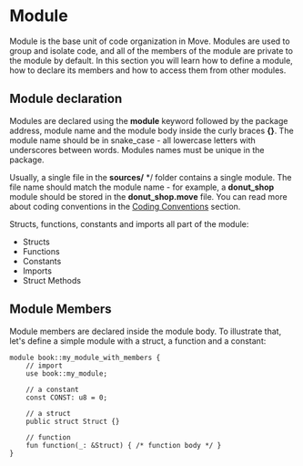 # Module
Module is the base unit of code organization in Move. Modules are used to group and isolate code, and all of the members of the module are private to the module by default. In this section you will learn how to define a module, how to declare its members and how to access them from other modules.

## Module declaration
Modules are declared using the **module** keyword followed by the package address, module name and the module body inside the curly braces **{}**. The module name should be in snake_case - all lowercase letters with underscores between words. Modules names must be unique in the package.

Usually, a single file in the **sources/** */ folder contains a single module. The file name should match the module name - for example, a **donut_shop** module should be stored in the **donut_shop.move** file. You can read more about coding conventions in the [Coding Conventions](https://move-book.com/special-topics/coding-conventions.html) section.

Structs, functions, constants and imports all part of the module:

* Structs
* Functions
* Constants
* Imports
* Struct Methods

## Module Members
Module members are declared inside the module body. To illustrate that, let's define a simple module with a struct, a function and a constant:

```move
module book::my_module_with_members {
    // import
    use book::my_module;

    // a constant
    const CONST: u8 = 0;

    // a struct
    public struct Struct {}
    
    // function
    fun function(_: &Struct) { /* function body */ }
}
 ```